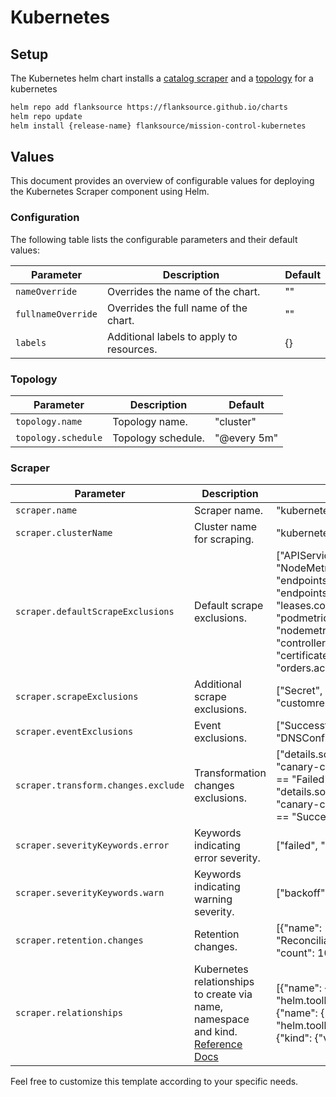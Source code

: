# Kubernetes

## Setup

The Kubernetes helm chart installs a [catalog scraper](/config-db/scrapers/kubernetes) and a [topology](/topology/examples/kubernetes) for a kubernetes

```sh
helm repo add flanksource https://flanksource.github.io/charts
helm repo update
helm install {release-name} flanksource/mission-control-kubernetes
```

## Values

This document provides an overview of configurable values for deploying the Kubernetes Scraper component using Helm.

### Configuration

The following table lists the configurable parameters and their default values:

| Parameter | Description | Default |
| --- | --- | --- |
| `nameOverride` | Overrides the name of the chart. | "" |
| `fullnameOverride` | Overrides the full name of the chart. | "" |
| `labels` | Additional labels to apply to resources. | {} |

### Topology

| Parameter | Description | Default |
| --- | --- | --- |
| `topology.name` | Topology name. | "cluster" |
| `topology.schedule` | Topology schedule. | "@every 5m" |

### Scraper

| Parameter | Description | Default |
| --- | --- | --- |
| `scraper.name` | Scraper name. | "kubernetes" |
| `scraper.clusterName` | Cluster name for scraping. | "kubernetes" |
| `scraper.defaultScrapeExclusions` | Default scrape exclusions. | ["APIService", "PodMetrics", "NodeMetrics", "endpoints.discovery.k8s.io", "endpointslices.discovery.k8s.io", "leases.coordination.k8s.io", "podmetrics.metrics.k8s.io", "nodemetrics.metrics.k8s.io", "controllerrevision", "certificaterequest", "orders.acme.cert-manager.io"] |
| `scraper.scrapeExclusions` | Additional scrape exclusions. | ["Secret", "customresourcedefinition"] |
| `scraper.eventExclusions` | Event exclusions. | ["SuccessfulCreate", "Created", "DNSConfigForming"] |
| `scraper.transform.changes.exclude` | Transformation changes exclusions. | ["details.source.component == \"canary-checker\" && details.reason == \"Failed\"", "details.source.component == \"canary-checker\" && details.reason == \"Succeeded\""] |
| `scraper.severityKeywords.error` | Keywords indicating error severity. | ["failed", "error"] |
| `scraper.severityKeywords.warn` | Keywords indicating warning severity. | ["backoff", "nodeoutofmemory"] |
| `scraper.retention.changes` | Retention changes. | [{"name": "ReconciliationSucceeded", "count": 10}] |
| `scraper.relationships` | Kubernetes relationships to create via name, namespace and kind. [Reference Docs](/config-db/scrapers/kubernetes#kubernetesrelationships) | [{"name": {"label": "helm.toolkit.fluxcd.io/name"}, {"name": {"label": "helm.toolkit.fluxcd.io/namespace"}, {"kind": {"value": "HelmRelease"}] |

Feel free to customize this template according to your specific needs.
